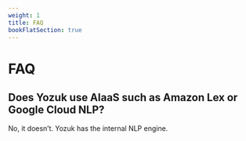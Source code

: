 ```yaml
---
weight: 1
title: FAQ
bookFlatSection: true
---
```


# FAQ

## Does Yozuk use AIaaS such as Amazon Lex or Google Cloud NLP?

No, it doesn’t. Yozuk has the internal NLP engine.